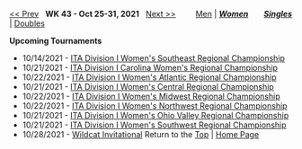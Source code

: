 <a name="top"></a>[<< Prev](women_singles_2142.md) &nbsp; **WK 43 - Oct 25-31, 2021** &nbsp; [Next >>](women_singles_2144.md) &nbsp;&nbsp;&nbsp;&nbsp;&nbsp;&nbsp;&nbsp; [Men](./men_singles_2143.md) &#124; [***Women***](./women_singles_2143.md) &nbsp;&nbsp;&nbsp;&nbsp;&nbsp; [***Singles***](./women_singles_2143.md) &#124; [Doubles](./women_doubles_2143.md)

**Upcoming Tournaments**  
- 10/14/2021 - <a href="https://colleges.wearecollegetennis.com/competitions/UniversityOfCentralFloridaW/Tournaments/Overview/477EFA21-99A1-4948-BCBA-3E47323DA44C" target="_blank">ITA Division I Women's Southeast Regional Championship</a>
- 10/21/2021 - <a href="https://colleges.wearecollegetennis.com/competitions/WakeForestUniversityW/Tournaments/Overview/61F146C9-753C-4458-9E95-EE269C0BB692" target="_blank">ITA Division I Carolina Women's Regional Championship</a>
- 10/22/2021 - <a href="https://colleges.wearecollegetennis.com/competitions/UniversityOfVirginiaW/Tournaments/Overview/03D2591A-B4EA-40D0-84EE-FA366640953F" target="_blank">ITA Division I Women's Atlantic Regional Championship</a>
- 10/21/2021 - <a href="https://colleges.wearecollegetennis.com/competitions/UniversityOfIowaW/Tournaments/Overview/D14DFB81-5E2F-4C19-96BD-C7C8E01E527B" target="_blank">ITA Division I Women's Central Regional Championship</a>
- 10/22/2021 - <a href="https://colleges.wearecollegetennis.com/competitions/OhioStateUniversityW/Tournaments/Overview/6552AE44-FB48-4C1E-A09A-B67C23ED4FEA" target="_blank">ITA Division I Women's Midwest Regional Championship</a>
- 10/22/2021 - <a href="https://colleges.wearecollegetennis.com/competitions/StanfordUniversityW/Tournaments/Overview/069089F9-1C02-43BD-82B5-B68774093F12" target="_blank">ITA Division I Women's Northwest Regional Championship</a>
- 10/21/2021 - <a href="https://colleges.wearecollegetennis.com/competitions/MiddleTennesseeStateUniversityW/Tournaments/Overview/34C6481F-30D0-4BCE-8E27-2B57D253FF5B" target="_blank">ITA Division I Women's Ohio Valley Regional Championship</a>
- 10/21/2021 - <a href="https://colleges.wearecollegetennis.com/competitions/UniversityOfSanDiegoW/Tournaments/Overview/9B2A2826-DFA4-4AF2-9D87-2A1D153E1CC1" target="_blank">ITA Division I Women's Southwest Regional Championship</a>
- 10/28/2021 - <a href="https://colleges.wearecollegetennis.com/competitions/UniversityOfArizonaW/Tournaments/Overview/64798DC4-18F8-4118-BF15-ACEDAC7642C9" target="_blank">Wildcat Invitational</a>
Return to the [Top](./${gender}_${type}_${weekCode}.md) &#124; [Home Page](../../index.md)
